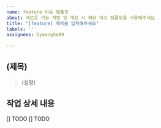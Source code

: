 ```yaml
---
name: feature 이슈 템플릿
about: 새로운 기능 개발 및 개선 시 해당 이슈 템플릿을 사용해주세요
title: "[feature] 제목을 입력해주세요"
labels: ''
assignees: GyeongSe99

---
```


## (제목)
> (설명)

## 작업 상세 내용
[] TODO
[] TODO
